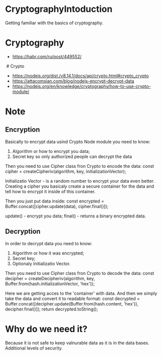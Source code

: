 # CryptographyIntoduction
Getting familiar with the basics of cryptography.

# Cryptography 
- https://habr.com/ru/post/449552/

 # Crypto
 - https://nodejs.org/dist./v8.14.1/docs/api/crypto.html#crypto_crypto
 - https://attacomsian.com/blog/nodejs-encrypt-decrypt-data
 - https://nodejs.org/en/knowledge/cryptography/how-to-use-crypto-module/

# Note

## Encryption
Basically to encrypt data usind Crypto Node module you need to know: 
1) Algorithm or how to encrypt you data;
2) Secret key so only authorized people can decrypt the data

Then you need to use Cipher class fron Crypto to encode the data:
const cipher = createCipheriv(algorithm, key, initializationVector);

Initializatio Vector - is a random number to encrypt your data even better.
Creating a cipher you basicaly create a secure container for the data and tell how to encrypt it inside of this container. 

Then you just put data inside:
const encrypted = Buffer.concat([cipher.update(data), cipher.final()]);

update() - encrypt you data;
final() - returns a binary encrypted data.

## Decryption
In order to decrypt data you need to know:
1) Algorithm or how it was encrypted;
2) Secret key;
3) Optionaly Initializatio Vector.

Then you need to use Cipher class fron Crypto to decode the data:
const decipher = createDecipheriv(algorithm, key, Buffer.from(hash.initializationVector, 'hex'));

Here we are getting acces to the 'container' with data.
And then we simply take the data and convert it to readable format: 
const decrypted = Buffer.concat([decipher.update(Buffer.from(hash.content, 'hex')), decipher.final()]);
return decrypted.toString();

# Why do we need it? 
Because it is not safe to keep valnurable data as it is in the data bases. Additional levels of security. 
